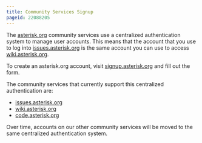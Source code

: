 ```yaml
---
title: Community Services Signup
pageid: 22088205
---
```


The [asterisk.org](https://asterisk.org) community services use a centralized authentication system to manage user accounts. This means that the account that you use to log into [issues.asterisk.org](https://issues.asterisk.org) is the same account you can use to access [wiki.asterisk.org](https://wiki.asterisk.org).


To create an asterisk.org account, visit [signup.asterisk.org](https://signup.asterisk.org) and fill out the form.


The community services that currently support this centralized authentication are:


* [issues.asterisk.org](https://issues.asterisk.org)
* [wiki.asterisk.org](https://wiki.asterisk.org)
* [code.asterisk.org](https://code.asterisk.org)


Over time, accounts on our other community services will be moved to the same centralized authentication system.

